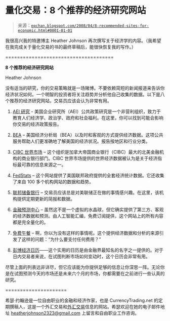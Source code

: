 <!--yml

category: 未分类

date: 2024-05-12 19:20:54

-->

# 量化交易：8 个推荐的经济研究网站

> 来源：[`epchan.blogspot.com/2008/04/8-recommended-sites-for-economic.html#0001-01-01`](http://epchan.blogspot.com/2008/04/8-recommended-sites-for-economic.html#0001-01-01)

我很高兴我的特邀博主 Heather Johnson 再次撰写关于经济学的内容。（我希望在我完成关于量化交易的书的最终草稿后，能很快恢复我的写作。）

=====================================

**8 个推荐的经济研究网站**

Heather Johnson

没有适当的研究，你的交易策略就是一场赌博。不要依赖简短的新闻报道来告诉你经济状况如何。一个明智的投资者将关注趋势并分析他自己收集的数据。以下是八个推荐的经济研究网站，交易员应该会认为非常有用。

1.  [AEI 研究](http://www.aei.org/research/filter.all/default.asp) - 美国企业研究所（AEI）公共政策研究是一个非营利组织，致力于教育人们经济学、政治学、政府和社会福利。在这里，你可以找到可能会影响你交易的经济政策报告。

1.  [BEA](http://www.bea.gov/) – 美国经济分析局（BEA）以及时和客观的方式提供经济数据。这项公共服务帮助人们更准确地了解<country-region st="on"><place st="on">美国</place></country-region>的经济状况。报告按地区和行业分类。

1.  [CIBC 世界市场](http://research.cibcwm.com/res/Eco/EcoResearch.html) – 这个组织是加拿大帝国商业银行（CIBC）最大的北美金融机构的商业银行部门。CIBC 世界市场提供的世界经济数据被认为是关于经济指标最可靠的信息来源之一。

1.  [FedStats](http://www.fedstats.gov/) – 这个网站提供了<country-region st="on"><place st="on">美国</place></country-region>联邦政府提供的全套经济统计数据。它还收集了来自 100 多个机构网站的数据和趋势。

1.  [联邦储备银行](http://www.federalreserve.gov/) – 交易员应该总是对美联储正在做的事情感兴趣。在这里，该机构提供定期更新的简报和数据。

1.  [金融预测中心](http://forecasts.org/economic-indicator/index.htm) – 虽然这不是一个虚拟的水晶球，但它确实提供了第三方、客观的经济数据和预测。由人工智能汇编，免费订阅提供，这个网站上的所有内容都是完全量化的。

1.  [免费午餐](http://www.economy.com/freelunch/) – 啊，你以为没有这样的事情呢。这个提供经济数据和分析的来源引发了这样的问题：“为什么要支付任何费用？”

1.  [彭博经济日历](http://www.bloomberg.com/markets/ecalendar/index.html)——这个实用的日历是由金融界最知名的名字之一提供的。对于日内交易者来说，在试图判断市场如何变动时，这个日历会非常有用。

尽管上面的列表远非详尽，但它应该能为你提供足够的信息让你深思一阵。无论你是在试图预测今天的市场还是未来六个月的市场，你都需要在之前进行一些认真的研究。

=====================

希瑟·约翰逊是一位自由职业的金融和经济作家，也是 CurrencyTrading.net 的定期撰稿人，这是一个外汇交易和[外汇交易](http://www.currencytrading.net/)信息的网站。希瑟欢迎在她的电子邮件地址 heatherjohnson2323@gmail.com 上留言和自由职业工作咨询。
